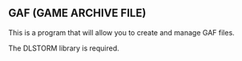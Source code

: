 ## GAF (GAME ARCHIVE FILE)

This is a program that will allow you to create and manage GAF files.

The DLSTORM library is required.
